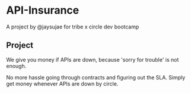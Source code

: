 # API-Insurance
A project by @jaysujae for tribe x circle dev bootcamp


## Project
We give you money if APIs are down, because 'sorry for trouble' is not enough.

No more hassle going through contracts and figuring out the SLA. Simply get money whenever APIs are down by circle.

